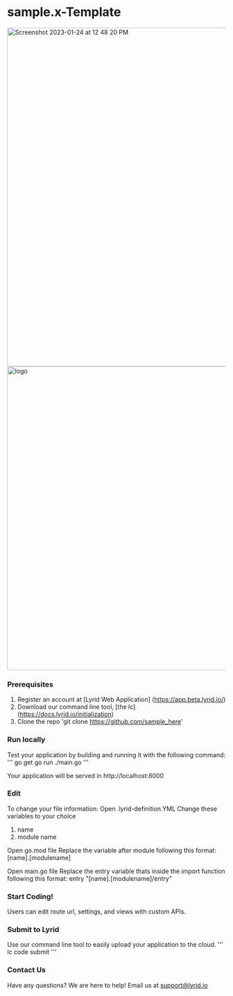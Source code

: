 # sample.x-Template
<img width="781" alt="Screenshot 2023-01-24 at 12 48 20 PM" src="https://user-images.githubusercontent.com/28975372/214409011-5c55f7b4-ec2b-4724-8260-11f761c82a97.png">
<img width ='700' alt ='logo' =src'https://uploads-ssl.webflow.com/61579705e509c4f3e4ec5318/62541e9b4c15eab18595b215_logo%20ungu.png?'>


### Prerequisites 
1. Register an account at [Lyrid Web Application] (https://app.beta.lyrid.io/) 
2. Download our command line tool, [the lc] (https://docs.lyrid.io/initialization)
3. Clone the repo 'git clone https://github.com/sample_here'

### Run locally
Test your application by building and running it with the following command:
'''
go get 
go run ./main.go
'''

Your application will be served in http://localhost:8000

### Edit 
To change your file information:
Open .lyrid-definition.YML
Change these variables to your choice
1. name
2. module name

Open go.mod file
Replace the variable after module following this format:
[name].[modulename]

Open main.go file
Replace the entry variable thats inside the import function following this format:
entry 
    "[name].[modulename]/entry"

### Start Coding!
Users can edit route url, settings, and views with custom APIs. 

### Submit to Lyrid 
Use our command line tool to easily upload your application to the cloud.
'''
lc code submit
'''

### Contact Us
Have any questions? We are here to help!
Email us at support@lyrid.io  
